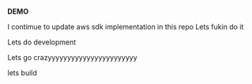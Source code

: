 **DEMO**



I contimue to update aws sdk implementation in this repo 
Lets fukin do it



Lets do development 

Lets go crazyyyyyyyyyyyyyyyyyyyyyyy

lets build 
